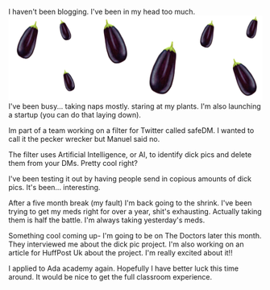 I haven't been blogging. I've been in my head too much.
![eggplants](/images/eggplants.png)
I've been busy... taking naps mostly. staring at my plants. I'm also launching a startup (you can do that laying down).

Im part of a team working on a filter for Twitter called safeDM. I wanted to call it the pecker wrecker but Manuel said no. 

The filter uses Artificial Intelligence, or AI, to identify dick pics and delete them from your DMs. Pretty cool right? 

I've been testing it out by having people send in copious amounts of dick pics. It's been... interesting. 

After a five month break (my fault) I'm back going to the shrink. I've been trying to get my meds right for over a year, shit's exhausting. Actually taking them is half the battle. I'm always taking yesterday's meds. 

Something cool coming up- I'm going to be on The Doctors later this month. They interviewed me about the dick pic project. I'm also working on an article for HuffPost Uk about the project. I'm really excited about it!! 

I applied to Ada academy again. Hopefully I have better luck this time around. It would be nice to get the full classroom experience.